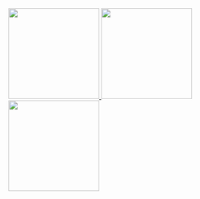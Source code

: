 <div>
    <a href="https://github.com/SamaModz">
    <img height="180em" src="https://github-readme-stats.vercel.app/api/top-langs/?username=SamaModz&layout=compact&langs_count=7&theme=dark"/>
    <img height="180em" src="https://github-readme-stats.vercel.app/api?username=SamaModz&show_icons=false&theme=dark&include_all_commits=true&count_private=true">
    <img height="180em" src="https://github-readme-stats.vercel.app/api?username=SamaModz&show_icons=false&theme=dark&include_all_commits=true&count_private=true"/<div>
</div>
